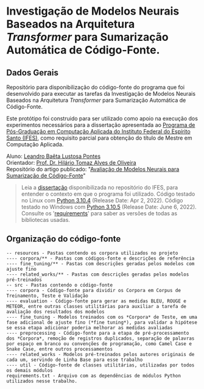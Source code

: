 # Investigação de Modelos Neurais Baseados na Arquitetura *Transformer* para Sumarização Automática de Código-Fonte.

## Dados Gerais

Repositório para disponibilização do código-fonte do programa que foi desenvolvido para executar as tarefas da Investigação de Modelos Neurais Baseados na Arquitetura *Transformer* para Sumarização Automática de Código-Fonte.

Este protótipo foi construido para ser utilizado como apoio na execução dos experimentos necessários para a dissertação apresentada ao [Programa de Pós-Graduação em Computação Aplicada do Instituto Federal do Espírito Santo (IFES)](https://www.ifes.edu.br/cursos/pos-graduacao/mestrado-em-computacao-aplicada), como requisito parcial para obtenção do título de Mestre em Computação Aplicada.

Aluno: [Leandro Baêta Lustosa Pontes](http://lattes.cnpq.br/2529360031927429)  
Orientador: [Prof. Dr. Hilário Tomaz Alves de Oliveira](http://lattes.cnpq.br/8980213630090119)  
Repositório do artigo publicado: "[Avaliação de Modelos Neurais para Sumarização de Código-Fonte](https://github.com/laicsiifes/code_summarization)"  

> Leia a [dissertação](https://repositorio.ifes.edu.br/handle/123456789/2993) disponibilizada no repositório do IFES, para entender o contexto em que o programa foi utilizado.
> Código testado no Linux com [Python 3.10.4](https://www.python.org/downloads/release/python-3104/) (Release Date: Apr 2, 2022).
> Código testado no Windows com [Python 3.10.5](https://www.python.org/downloads/release/python-3105/) (Release Date: June 6, 2022).
> Consulte os '[requirements](https://github.com/leandrolustosa/transformers_code_summ/blob/main/requirements.txt)' para saber as versões de todas as bibliotecas usadas.

## Organização do código-fonte

```
-- resources - Pastas contendo os corpora utilizados no projeto
---- corpora/** - Pastas com códigos-fonte e descrições de referência
---- fine_tuning/** - Pastas com descrições geradas pelos modelos com ajuste fino
---- related_works/** - Pastas com descrições geradas pelos modelos pré-treinados
-- src - Pastas contendo o código-fonte
---- corpora - Código-fonte para dividir os Corpora em Corpus de Treinamento, Teste e Validação
---- evaluation - Código-fonte para gerar as medidas BLEU, ROUGE e METEOR, entre outras classes utilitárias para auxiliar a tarefa de avaliação dos resultados dos modelos
---- fine_tuning - Modelos treinados com os *Corpora* de Teste, em uma fase adicional de ajuste fino (*fine tuning*), para validar a hipótese se essa etapa adicionar poderia melhorar as medidas avaliadas
---- preprocessing - Código-fonte para a etapa de pré-processamento dos *Corpora*, remoção de registros duplicados, separação de palavras por espaço em branco ou convenções de programação, como Camel Case e Snake Case, entre outros processamentos
---- related_works - Modelos pré-treinados pelos autores originais de cada um, servindo de Linha Base para esse trabalho
---- util - Código-fonte de classes utilitárias, utilizadas por todos os demais módulos
requirements.txt - Arquivo com as dependências de módulos Python utilizados nesse trabalho.
```
